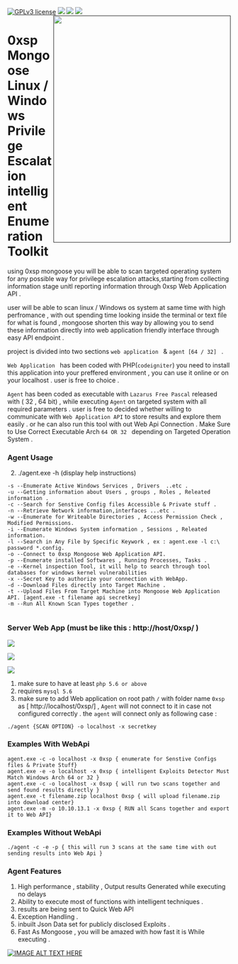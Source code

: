 [![GPLv3 license](https://img.shields.io/badge/License-GPLv3-blue.svg)](http://perso.crans.org/besson/LICENSE.html)
[<img src="https://img.shields.io/badge/slack-@0xsp/npp-yellow.svg?logo=slack">](https://0xsp.slack.com/messages/CK3J9QWF2/)
[<img src="https://img.shields.io/badge/build%20with-Lazarus-red.svg">](https://www.lazarus-ide.org/)
[<img src="https://img.shields.io/badge/sponsored%20by-Secploit-green.svg">](https://secploit.com/)
[<img align="right" src="https://i.ibb.co/ss9jyMP/logo-m.png" height="512" width="400">]()

# 0xsp Mongoose Linux / Windows Privilege Escalation intelligent Enumeration Toolkit


using 0xsp mongoose you will be able to scan targeted operating system for any possible way for privilege escalation attacks,starting from 
collecting information stage unitl reporting information through 0xsp Web Application API . 

user will be able to scan  linux / Windows os system at same time with high perfromance , with out spending time looking inside the terminal or text file for what is found , mongoose shorten this way by allowing you to send these information directly into web application friendly interface through easy API endpoint . 

project is divided into two sections `web application ` & `agent [64 / 32] ` . 

`Web Application ` has been coded with PHP(`codeigniter`) you need to install this application into your preffered environment , you can use it online or on your localhost . user is free to choice .

`Agent` has been coded as executable  with `Lazarus Free Pascal`  released with ( 32 , 64 bit) ,
while executing `Agent` on targeted system with all required parameters . user is free to decided whether  willing to communicate with `Web Application API` to store results and explore them easily . or he can also run this tool with out Web Api Connection . Make Sure to Use Correct Executable Arch `64 OR 32 ` depending on Targeted Operation System . 



### Agent Usage 

2. ./agent.exe -h (display help instructions) 

```
-s --Enumerate Active Windows Services , Drivers  ..etc .
-u --Getting information about Users , groups , Roles , Releated information .
-c --Search for Senstive Config files Accessible & Private stuff .
-n --Retrieve Network information,interfaces ...etc .
-w --Enumerate for Writeable Directories , Access Permission Check , Modified Permissions.
-i --Enumerate Windows System information , Sessions , Releated information.
-l --Search in Any File by Specific Keywork , ex : agent.exe -l c:\ password *.config.
-o --Connect to 0xsp Mongoose Web Application API.
-p --Enumerate installed Softwares , Running Processes, Tasks .
-e --Kernel inspection Tool, it will help to search through tool databases for windows kernel vulnerabilities
-x --Secret Key to authorize your connection with WebApp.
-d --Download Files directly into Target Machine .
-t --Upload Files From Target Machine into Mongoose Web Application API. [agent.exe -t filename api secretkey]
-m --Run All Known Scan Types together .


```

### Server Web App (must be like this  : http://host/0xsp/ )

[<img src="https://github.com/lawrenceamer/0xsp-Mongoose/blob/master/Windows%20Agent%20Source%20Code/Screenshot_2019-08-09%20Dashboard.png?raw=true">]()

[<img src="https://github.com/lawrenceamer/0xsp-Mongoose/blob/master/Windows%20Agent%20Source%20Code/Screenshot_2019-08-09%20Scan%20Results.png?raw=true">]()

[<img src="https://github.com/lawrenceamer/0xsp-Mongoose/blob/master/Windows%20Agent%20Source%20Code/Screenshot_2019-08-09%20Scan%20Results(1).png?raw=true">]()

1. make sure to have at least `php 5.6 or above` 
2. requires  `mysql 5.6` 
3. make sure to add Web application on root path `/` with folder name  `0xsp` as  [ http://localhost/0xsp/]  , `Agent` will not connect to it in case not configured correctly . the `agent` will connect only as following case : 
```
./agent {SCAN OPTION} -o localhost -x secretkey
```


### Examples With WebApi  

```
agent.exe -c -o localhost -x 0xsp { enumerate for Senstive Configs files & Private Stuff} 
agent.exe -e -o localhost -x 0xsp { intelligent Exploits Detector Must Match Windows Arch 64 or 32 }
agent.exe -c -o localhost -x 0sxp { will run two scans together and send found results directly }
agent.exe -t filename.zip localhost 0xsp { will upload filename.zip into download center}
agent.exe -m -o 10.10.13.1 -x 0xsp { RUN all Scans together and export it to Web API} 
```

### Examples Without WebApi

```
./agent -c -e -p { this will run 3 scans at the same time with out sending results into Web Api }
```

### Agent Features 

1. High performance , stability , Output results Generated while executing no delays 
2. Ability to execute most of functions with intelligent techniques . 
3. results are being sent to Quick Web API
4. Exception Handling . 
5. inbuilt Json Data set for publicly disclosed Exploits . 
6. Fast As Mongoose , you will be amazed with how fast it is While executing . 

[![IMAGE ALT TEXT HERE](https://img.youtube.com/vi/lG3HS7a9sVc/0.jpg)](https://www.youtube.com/watch?v=lG3HS7a9sVc)


